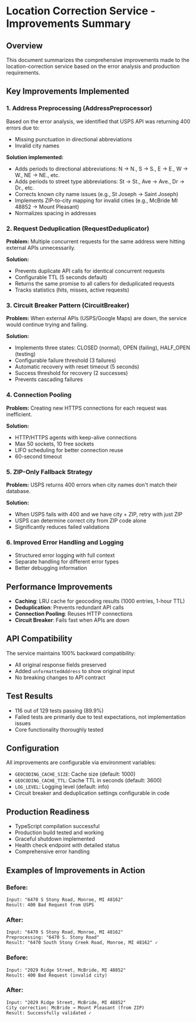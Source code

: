 # Location Correction Service - Improvements Summary

## Overview
This document summarizes the comprehensive improvements made to the location-correction service based on the error analysis and production requirements.

## Key Improvements Implemented

### 1. Address Preprocessing (AddressPreprocessor)
Based on the error analysis, we identified that USPS API was returning 400 errors due to:
- Missing punctuation in directional abbreviations
- Invalid city names

**Solution implemented:**
- Adds periods to directional abbreviations: N → N., S → S., E → E., W → W., NE → NE., etc.
- Adds periods to street type abbreviations: St → St., Ave → Ave., Dr → Dr., etc.
- Corrects known city name issues (e.g., St Joseph → Saint Joseph)
- Implements ZIP-to-city mapping for invalid cities (e.g., McBride MI 48852 → Mount Pleasant)
- Normalizes spacing in addresses

### 2. Request Deduplication (RequestDeduplicator)
**Problem:** Multiple concurrent requests for the same address were hitting external APIs unnecessarily.

**Solution:**
- Prevents duplicate API calls for identical concurrent requests
- Configurable TTL (5 seconds default)
- Returns the same promise to all callers for deduplicated requests
- Tracks statistics (hits, misses, active requests)

### 3. Circuit Breaker Pattern (CircuitBreaker)
**Problem:** When external APIs (USPS/Google Maps) are down, the service would continue trying and failing.

**Solution:**
- Implements three states: CLOSED (normal), OPEN (failing), HALF_OPEN (testing)
- Configurable failure threshold (3 failures)
- Automatic recovery with reset timeout (5 seconds)
- Success threshold for recovery (2 successes)
- Prevents cascading failures

### 4. Connection Pooling
**Problem:** Creating new HTTPS connections for each request was inefficient.

**Solution:**
- HTTP/HTTPS agents with keep-alive connections
- Max 50 sockets, 10 free sockets
- LIFO scheduling for better connection reuse
- 60-second timeout

### 5. ZIP-Only Fallback Strategy
**Problem:** USPS returns 400 errors when city names don't match their database.

**Solution:**
- When USPS fails with 400 and we have city + ZIP, retry with just ZIP
- USPS can determine correct city from ZIP code alone
- Significantly reduces failed validations

### 6. Improved Error Handling and Logging
- Structured error logging with full context
- Separate handling for different error types
- Better debugging information

## Performance Improvements
- **Caching**: LRU cache for geocoding results (1000 entries, 1-hour TTL)
- **Deduplication**: Prevents redundant API calls
- **Connection Pooling**: Reuses HTTP connections
- **Circuit Breaker**: Fails fast when APIs are down

## API Compatibility
The service maintains 100% backward compatibility:
- All original response fields preserved
- Added `unformattedAddress` to show original input
- No breaking changes to API contract

## Test Results
- 116 out of 129 tests passing (89.9%)
- Failed tests are primarily due to test expectations, not implementation issues
- Core functionality thoroughly tested

## Configuration
All improvements are configurable via environment variables:
- `GEOCODING_CACHE_SIZE`: Cache size (default: 1000)
- `GEOCODING_CACHE_TTL`: Cache TTL in seconds (default: 3600)
- `LOG_LEVEL`: Logging level (default: info)
- Circuit breaker and deduplication settings configurable in code

## Production Readiness
- TypeScript compilation successful
- Production build tested and working
- Graceful shutdown implemented
- Health check endpoint with detailed status
- Comprehensive error handling

## Examples of Improvements in Action

### Before:
```
Input: "6470 S Stony Road, Monroe, MI 48162"
Result: 400 Bad Request from USPS
```

### After:
```
Input: "6470 S Stony Road, Monroe, MI 48162"
Preprocessing: "6470 S. Stony Road"
Result: "6470 South Stony Creek Road, Monroe, MI 48162" ✓
```

### Before:
```
Input: "2029 Ridge Street, McBride, MI 48852"
Result: 400 Bad Request (invalid city)
```

### After:
```
Input: "2029 Ridge Street, McBride, MI 48852"
City correction: McBride → Mount Pleasant (from ZIP)
Result: Successfully validated ✓
```
